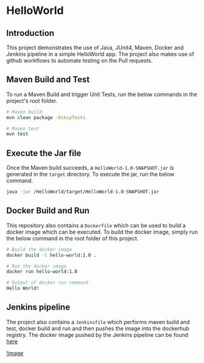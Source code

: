 # HelloWorld

## Introduction

This project demonstrates the use of Java, JUnit4, Maven, Docker and Jenkins pipeline in a simple HelloWorld app. 
The project also makes use of github workflows to automate testing on the Pull requests. 

## Maven Build and Test

To run a Maven Build and trigger Unit Tests, run the below commands in the project's root folder.

```bash
# Maven build
mvn clean package -DskipTests

# Maven test
mvn test
```

## Execute the Jar file

Once the Maven build succeeds, a `HelloWorld-1.0-SNAPSHOT.jar` is generated in the `target` directory.
To execute the jar, run the below command.

```bash
java -jar /HelloWorld/target/HelloWorld-1.0-SNAPSHOT.jar
```

## Docker Build and Run

This repository also contains a `Dockerfile` which can be used to build a docker image which can be executed.
To build the docker image, simply run the below command in the root folder of this project.

```bash
# Build the docker image
docker build -t hello-world:1.0 .

# Run the docker image
docker run hello-world:1.0
```

```bash
# Output of docker run command
Hello World!
```

## Jenkins pipeline

The project also contains a `Jenkinsfile` which performs maven build and test, docker build and run and then pushes the image into the dockerhub registry.
The docker image pushed by the Jenkins pipeline can be found [here](https://hub.docker.com/repository/docker/nanayak/hello-world/general) 

[!image](./images/Jenkins-pipeline.png)